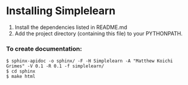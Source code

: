 Installing Simplelearn
======================

1. Install the dependencies listed in README.md
2. Add the project directory (containing this file) to your PYTHONPATH.

### To create documentation:

    $ sphinx-apidoc -o sphinx/ -F -H Simplelearn -A "Matthew Koichi Grimes" -V 0.1 -R 0.1 -f simplelearn/
    $ cd sphinx
    $ make html
